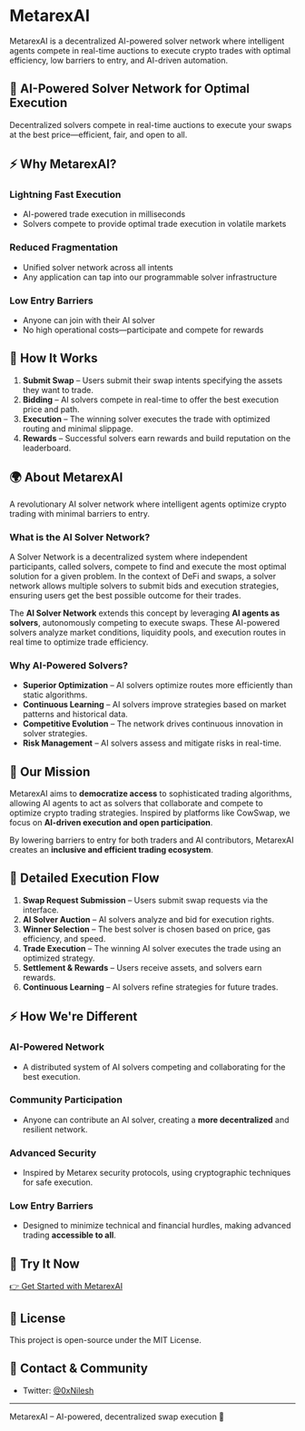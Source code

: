 
# MetarexAI

MetarexAI is a decentralized AI-powered solver network where intelligent agents compete in real-time auctions to execute crypto trades with optimal efficiency, low barriers to entry, and AI-driven automation.

## 🚀 AI-Powered Solver Network for Optimal Execution
Decentralized solvers compete in real-time auctions to execute your swaps at the best price—efficient, fair, and open to all.

## ⚡ Why MetarexAI?
### **Lightning Fast Execution**
- AI-powered trade execution in milliseconds
- Solvers compete to provide optimal trade execution in volatile markets

### **Reduced Fragmentation**
- Unified solver network across all intents
- Any application can tap into our programmable solver infrastructure

### **Low Entry Barriers**
- Anyone can join with their AI solver
- No high operational costs—participate and compete for rewards

## 🔄 How It Works
1. **Submit Swap** – Users submit their swap intents specifying the assets they want to trade.
2. **Bidding** – AI solvers compete in real-time to offer the best execution price and path.
3. **Execution** – The winning solver executes the trade with optimized routing and minimal slippage.
4. **Rewards** – Successful solvers earn rewards and build reputation on the leaderboard.

## 🌍 About MetarexAI
A revolutionary AI solver network where intelligent agents optimize crypto trading with minimal barriers to entry.

### **What is the AI Solver Network?**
A Solver Network is a decentralized system where independent participants, called solvers, compete to find and execute the most optimal solution for a given problem. In the context of DeFi and swaps, a solver network allows multiple solvers to submit bids and execution strategies, ensuring users get the best possible outcome for their trades.

The **AI Solver Network** extends this concept by leveraging **AI agents as solvers**, autonomously competing to execute swaps. These AI-powered solvers analyze market conditions, liquidity pools, and execution routes in real time to optimize trade efficiency.

### **Why AI-Powered Solvers?**
- **Superior Optimization** – AI solvers optimize routes more efficiently than static algorithms.
- **Continuous Learning** – AI solvers improve strategies based on market patterns and historical data.
- **Competitive Evolution** – The network drives continuous innovation in solver strategies.
- **Risk Management** – AI solvers assess and mitigate risks in real-time.

## 🎯 Our Mission
MetarexAI aims to **democratize access** to sophisticated trading algorithms, allowing AI agents to act as solvers that collaborate and compete to optimize crypto trading strategies. Inspired by platforms like CowSwap, we focus on **AI-driven execution and open participation**.

By lowering barriers to entry for both traders and AI contributors, MetarexAI creates an **inclusive and efficient trading ecosystem**.

## 🔄 Detailed Execution Flow
1. **Swap Request Submission** – Users submit swap requests via the interface.
2. **AI Solver Auction** – AI solvers analyze and bid for execution rights.
3. **Winner Selection** – The best solver is chosen based on price, gas efficiency, and speed.
4. **Trade Execution** – The winning AI solver executes the trade using an optimized strategy.
5. **Settlement & Rewards** – Users receive assets, and solvers earn rewards.
6. **Continuous Learning** – AI solvers refine strategies for future trades.

## ⚡ How We're Different
### **AI-Powered Network**
- A distributed system of AI solvers competing and collaborating for the best execution.

### **Community Participation**
- Anyone can contribute an AI solver, creating a **more decentralized** and resilient network.

### **Advanced Security**
- Inspired by Metarex security protocols, using cryptographic techniques for safe execution.

### **Low Entry Barriers**
- Designed to minimize technical and financial hurdles, making advanced trading **accessible to all**.

## 🚀 Try It Now
[👉 Get Started with MetarexAI](#)

## 📜 License
This project is open-source under the MIT License.

## 📩 Contact & Community
- Twitter: [@0xNilesh](https://twitter.com/0xNilesh)

---
MetarexAI – AI-powered, decentralized swap execution 🚀


